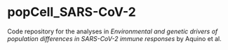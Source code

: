 # popCell_SARS-CoV-2
Code repository for the analyses in *Environmental and genetic drivers of population differences in SARS-CoV-2 immune responses* by Aquino et al.
